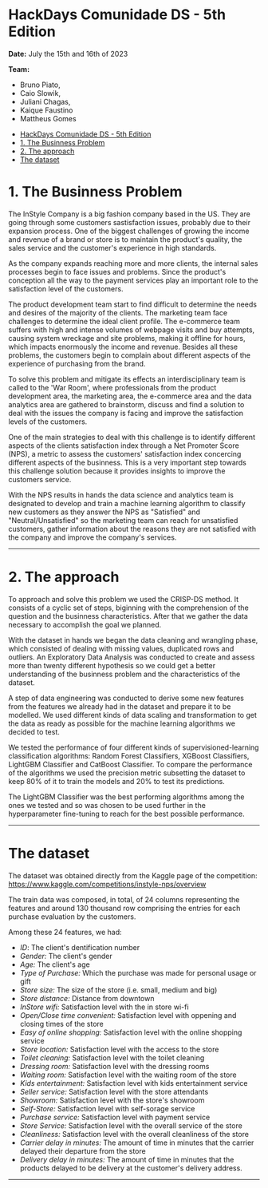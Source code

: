 # HackDays Comunidade DS - 5th Edition

**Date:** July the 15th and 16th of 2023

**Team:** 
- Bruno Piato, 
- Caio Slowik, 
- Juliani Chagas, 
- Kaique Faustino 
- Mattheus Gomes

<!-- TOC -->

- [HackDays Comunidade DS - 5th Edition](#hackdays-comunidade-ds---5th-edition)
- [1. The Businness Problem](#1-the-businness-problem)
- [2. The approach](#2-the-approach)
- [The dataset](#the-dataset)

<!-- /TOC -->

# 1. The Businness Problem
The InStyle Company is a big fashion company based in the US. They are going through some customers sastisfaction issues, probably due to their expansion process. One of the biggest challenges of growing the income and revenue of a brand or store is to maintain the product's quality, the sales service and the customer's experience in high standards.

As the company expands reaching more and more clients, the internal sales processes begin to face issues and problems. Since the product's conception all the way to the payment services play an important role to the satisfaction level of the customers.

The product development team start to find difficult to determine the needs and desires of the majority of the clients. The marketing team face challenges to determine the ideal client profile. The e-commerce team suffers with high and intense volumes of webpage visits and buy attempts, causing system wreckage and site problems, making it offline for hours, which impacts enormously the income and revenue. Besides all these problems, the customers begin to complain about different aspects of the experience of purchasing from the brand. 

To solve this problem and mitigate its effects an interdisciplinary team is called to the 'War Room', where professionals from the product development area, the marketing area, the e-commerce area and the data analytics area are gathered to brainstorm, discuss and find a solution to deal with the issues the company is facing and improve the satisfaction levels of the customers.

One of the main strategies to deal with this challenge is to identify different aspects of the clients satisfaction index through a Net Promoter Score (NPS), a metric to assess the customers' satisfaction index concercing different aspects of the businness. This is a very important step towards this challenge solution because it provides insights to improve the customers service. 

With the NPS results in hands the data science and analytics team is designated to develop and train a machine learning algorithm to classify new customers as they answer the NPS as "Satisfied" and "Neutral/Unsatisfied" so the marketing team can reach for unsatisfied customers, gather information about the reasons they are not satisfied with the company and improve the company's services. 

---
# 2. The approach

To approach and solve this problem we used the CRISP-DS method. It consists of a cyclic set of steps, biginning with the comprehension of the question and the businness characteristics. After that we gather the data necessary to accomplish the goal we planned. 

With the dataset in hands we began the data cleaning and wrangling phase, which consisted of dealing with missing values, duplicated rows and outliers. An Exploratory Data Analysis was conducted to create and assess more than twenty different hypothesis so we could get a better understanding of the businness problem and the characteristics of the dataset.

A step of data engineering was conducted to derive some new features from the features we already had in the dataset and prepare it to be modelled. We used different kinds of data scaling and transformation to get the data as ready as possible for the machine learning algorithms we decided to test.

We tested the performance of four different kinds of supervisioned-learning classification algorithms: Random Forest Classifiers, XGBoost Classifiers, LightGBM Classifier and CatBoost Classifier. To compare the performance of the algorithms we used the precision metric subsetting the dataset to keep 80% of it to train the models and 20% to test its predictions.

The LightGBM Classifier was the best performing algorithms among the ones we tested and so was chosen to be used further in the hyperparameter fine-tuning to reach for the best possible performance.

---

# The dataset

The dataset was obtained directly from the Kaggle page of the competition: https://www.kaggle.com/competitions/instyle-nps/overview

The train data was composed, in total, of 24 columns representing the features and around 130 thousand row comprising the entries for each purchase evaluation by the customers. 

Among these 24 features, we had:

- *ID*: The client's dentification number
- *Gender:* The client's gender
- *Age:* The client's age
- *Type of Purchase:* Which the purchase was made for personal usage or gift
- *Store size:* The size of the store (i.e. small, medium and big)
- *Store distance:* Distance from downtown
- *InStore wifi:* Satisfaction level with the in store wi-fi
- *Open/Close time convenient:* Satisfaction level with oppening and closing times of the store
- *Easy of online shopping:* Satisfaction level with the online shopping service
- *Store location:* Satisfaction level with the access to the store
- *Toilet cleaning:* Satisfaction level with the toilet cleaning
- *Dressing room:* Satisfaction level with the dressing rooms
- *Waiting room:* Satisfaction level with the waiting room of the store
- *Kids entertainment:* Satisfaction level with kids entertainment service
- *Seller service:* Satisfaction level with the store attendants
- *Showroom:* Satisfaction level with the store's showroom
- *Self-Store:* Satisfaction level with self-sorage service
- *Purchase service:* Satisfaction level with payment service
- *Store Service:* Satisfaction level with the overall service of the store
- *Cleanliness:* Satisfaction level with the overall cleanliness of the store
- *Carrier delay in minutes:* The amount of time in minutes that the carrier delayed their departure from the store
- *Delivery delay in minutes:* The amount of time in minutes that the products delayed to be delivery at the customer's delivery address.

---

